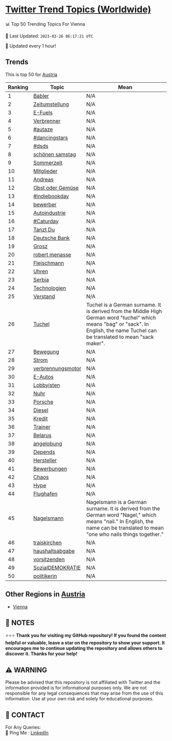 [Twitter Trend Topics (Worldwide)](https://github.com/ErcinDedeoglu/Twitter-Trend-Topics)
==========


📊 Top 50 Trending Topics For Vienna

📆 Last Updated: `2023-03-26 06:17:21 UTC`

🔧 Updated every 1 hour!


## Trends

This is top 50 for [Austria](</Austria>)

| Ranking | Topic | Mean |
| ------- | ------------ | ------------ |
| 1 | [Babler](http://twitter.com/search?q=Babler) | N/A |
| 2 | [Zeitumstellung](http://twitter.com/search?q=Zeitumstellung) | N/A |
| 3 | [E-Fuels](http://twitter.com/search?q=E-Fuels) | N/A |
| 4 | [Verbrenner](http://twitter.com/search?q=Verbrenner) | N/A |
| 5 | [#autaze](http://twitter.com/search?q=%23autaze) | N/A |
| 6 | [#dancingstars](http://twitter.com/search?q=%23dancingstars) | N/A |
| 7 | [#dsds](http://twitter.com/search?q=%23dsds) | N/A |
| 8 | [schönen samstag](http://twitter.com/search?q=sch%c3%b6nen+samstag) | N/A |
| 9 | [Sommerzeit](http://twitter.com/search?q=Sommerzeit) | N/A |
| 10 | [Mitglieder](http://twitter.com/search?q=Mitglieder) | N/A |
| 11 | [Andreas](http://twitter.com/search?q=Andreas) | N/A |
| 12 | [Obst oder Gemüse](http://twitter.com/search?q=Obst+oder+Gem%c3%bcse) | N/A |
| 13 | [#indiebookday](http://twitter.com/search?q=%23indiebookday) | N/A |
| 14 | [bewerber](http://twitter.com/search?q=bewerber) | N/A |
| 15 | [Autoindustrie](http://twitter.com/search?q=Autoindustrie) | N/A |
| 16 | [#Caturday](http://twitter.com/search?q=%23Caturday) | N/A |
| 17 | [Tanzt Du](http://twitter.com/search?q=Tanzt+Du) | N/A |
| 18 | [Deutsche Bank](http://twitter.com/search?q=Deutsche+Bank) | N/A |
| 19 | [Grosz](http://twitter.com/search?q=Grosz) | N/A |
| 20 | [robert menasse](http://twitter.com/search?q=robert+menasse) | N/A |
| 21 | [Fleischmann](http://twitter.com/search?q=Fleischmann) | N/A |
| 22 | [Uhren](http://twitter.com/search?q=Uhren) | N/A |
| 23 | [Serbia](http://twitter.com/search?q=Serbia) | N/A |
| 24 | [Technologien](http://twitter.com/search?q=Technologien) | N/A |
| 25 | [Verstand](http://twitter.com/search?q=Verstand) | N/A |
| 26 | [Tuchel](http://twitter.com/search?q=Tuchel) | Tuchel is a German surname. It is derived from the Middle High German word "tuchel" which means "bag" or "sack". In English, the name Tuchel can be translated to mean "sack maker". |
| 27 | [Bewegung](http://twitter.com/search?q=Bewegung) | N/A |
| 28 | [Strom](http://twitter.com/search?q=Strom) | N/A |
| 29 | [verbrennungsmotor](http://twitter.com/search?q=verbrennungsmotor) | N/A |
| 30 | [E-Autos](http://twitter.com/search?q=E-Autos) | N/A |
| 31 | [Lobbyisten](http://twitter.com/search?q=Lobbyisten) | N/A |
| 32 | [Nuhr](http://twitter.com/search?q=Nuhr) | N/A |
| 33 | [Porsche](http://twitter.com/search?q=Porsche) | N/A |
| 34 | [Diesel](http://twitter.com/search?q=Diesel) | N/A |
| 35 | [Kredit](http://twitter.com/search?q=Kredit) | N/A |
| 36 | [Trainer](http://twitter.com/search?q=Trainer) | N/A |
| 37 | [Belarus](http://twitter.com/search?q=Belarus) | N/A |
| 38 | [angelobung](http://twitter.com/search?q=angelobung) | N/A |
| 39 | [Depends](http://twitter.com/search?q=Depends) | N/A |
| 40 | [Hersteller](http://twitter.com/search?q=Hersteller) | N/A |
| 41 | [Bewerbungen](http://twitter.com/search?q=Bewerbungen) | N/A |
| 42 | [Chaos](http://twitter.com/search?q=Chaos) | N/A |
| 43 | [Hype](http://twitter.com/search?q=Hype) | N/A |
| 44 | [Flughafen](http://twitter.com/search?q=Flughafen) | N/A |
| 45 | [Nagelsmann](http://twitter.com/search?q=Nagelsmann) | Nagelsmann is a German surname. It is derived from the German word "Nagel," which means "nail." In English, the name can be translated to mean "one who nails things together." |
| 46 | [traiskirchen](http://twitter.com/search?q=traiskirchen) | N/A |
| 47 | [haushaltsabgabe](http://twitter.com/search?q=haushaltsabgabe) | N/A |
| 48 | [vorsitzenden](http://twitter.com/search?q=vorsitzenden) | N/A |
| 49 | [SozialDEMOKRATIE](http://twitter.com/search?q=SozialDEMOKRATIE) | N/A |
| 50 | [politikerin](http://twitter.com/search?q=politikerin) | N/A |



## Other Regions in [Austria](</Austria>)

* [Vienna](</Austria/Vienna.md>)



## 📝 NOTES

⭐⭐⭐ **Thank you for visiting my GitHub repository! If you found the content helpful or valuable, leave a star on the repository to show your support. It encourages me to continue updating the repository and allows others to discover it. Thanks for your help!**


## ⚠️ WARNING

Please be advised that this repository is not affiliated with Twitter and the information provided is for informational purposes only. We are not responsible for any legal consequences that may arise from the use of this information. Use at your own risk and solely for educational purposes.


## 📨 CONTACT

 For Any Queries:  
            🏓 Ping Me : [LinkedIn](https://www.linkedin.com/in/ercindedeoglu/)
